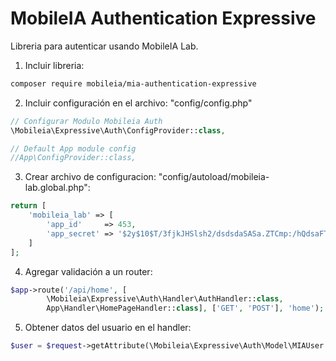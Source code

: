 # MobileIA Authentication Expressive
Libreria para autenticar usando MobileIA Lab.

1. Incluir libreria:
```bash
composer require mobileia/mia-authentication-expressive
```
2. Incluir configuración en el archivo: "config/config.php"
```php
// Configurar Modulo Mobileia Auth
\Mobileia\Expressive\Auth\ConfigProvider::class,

// Default App module config
//App\ConfigProvider::class,
```
3. Crear archivo de configuracion: "config/autoload/mobileia-lab.global.php":
```php
return [
    'mobileia_lab' => [
        'app_id'     => 453,
        'app_secret' => '$2y$10$T/3fjkJHSlsh2/dsdsdaSASa.ZTCmp:/hQdsaFTf6/p.'
    ]
];
```
4. Agregar validación a un router:
```php
$app->route('/api/home', [
        \Mobileia\Expressive\Auth\Handler\AuthHandler::class,
        App\Handler\HomePageHandler::class], ['GET', 'POST'], 'home');
```
5. Obtener datos del usuario en el handler:
```php
$user = $request->getAttribute(\Mobileia\Expressive\Auth\Model\MIAUser::class);
```